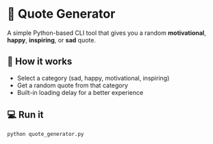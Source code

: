 # 🌟 Quote Generator

A simple Python-based CLI tool that gives you a random **motivational**, **happy**, **inspiring**, or **sad** quote.

## 🧠 How it works

- Select a category (sad, happy, motivational, inspiring)
- Get a random quote from that category
- Built-in loading delay for a better experience

## 💻 Run it

```bash
python quote_generator.py
